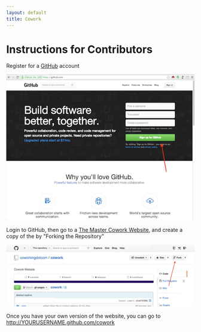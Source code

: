 ```yaml
---
layout: default
title: Cowork
---
```


Instructions for Contributors
==============================

Register for a [GitHub](http://github.com) account

<img src="registergithub.png" />

Login to GitHub, then go to a [The Master Cowork Website](http://github.com/coworkingdotcom/cowork), and create a copy of the by "Forking the Repository"

<img src="forkrepo.png" />

Once you have your own version of the website, you can go to http://YOURUSERNAME.github.com/cowork

